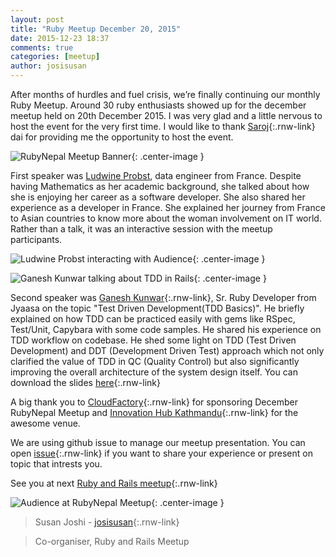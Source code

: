 ```yaml
---
layout: post
title: "Ruby Meetup December 20, 2015"
date: 2015-12-23 18:37
comments: true
categories: [meetup]
author: josisusan
---
```

After months of hurdles and fuel crisis, we’re finally continuing our monthly Ruby Meetup. Around 30 ruby enthusiasts showed up for the december meetup held on 20th December 2015. I was very glad and a little nervous to host the event for the very first time. I would like to thank [Saroj](https://twitter.com/zoraslapen){:.rnw-link} dai for providing me the opportunity to host the event.

![RubyNepal Meetup Banner](https://secure.meetupstatic.com/photos/event/8/8/9/7/600_445174967.jpeg){: .center-image }

First speaker was [Ludwine Probst](https://twitter.com/nivdul), data engineer from France. Despite having Mathematics as her academic background, she talked about how she is enjoying her career as a software developer. She also shared her experience as a developer in France. She explained her journey from France to Asian countries to know more about the woman involvement on IT world. Rather than a talk, it was an interactive session with the meetup participants.

![Ludwine Probst interacting with Audience](https://secure.meetupstatic.com/photos/event/d/9/9/e/600_445315710.jpeg){: .center-image }

![Ganesh Kunwar talking about TDD in Rails](https://secure.meetupstatic.com/photos/event/d/9/d/f/600_445315775.jpeg){: .center-image }

Second speaker was [Ganesh Kunwar](https://twitter.com/gkunwar1){:.rnw-link}, Sr. Ruby Developer from Jyaasa on the topic "Test Driven Development(TDD Basics)". He briefly explained on how TDD can be practiced easily with gems like RSpec, Test/Unit, Capybara with some code samples. He shared his experience on TDD workflow on codebase. He shed some light on TDD (Test Driven Development) and DDT (Development Driven Test) approach which not only clarified the value of TDD in QC (Quality Control) but also significantly improving the overall architecture of the system design itself. You can download the  slides [here](http://files.meetup.com/18762323/Test%20Driven%20Development%20%28TDD%29%20-%20Ruby%20Nepal%20Meetup%20-%20Dec%2020%2C2015.pdf){:.rnw-link}

A big thank you to [CloudFactory](http://www.cloudfactory.com/home){:.rnw-link} for sponsoring December RubyNepal Meetup and [Innovation Hub Kathmandu](https://www.facebook.com/IHKathmandu){:.rnw-link} for the awesome venue.

We are using github issue to manage our meetup presentation. You can open [issue](https://github.com/RubyNepal/rorh/issues){:.rnw-link} if you want to share your experience or present on topic that intrests you.

See you at next [Ruby and Rails meetup](http://www.meetup.com/Nepal-Ruby-Users-Group/){:.rnw-link}

![Audience at RubyNepal Meetup](https://secure.meetupstatic.com/photos/event/d/9/8/4/highres_445315684.jpeg){: .center-image }

> Susan Joshi - [josisusan](https://twitter.com/josisusan){:.rnw-link}

> Co-organiser, Ruby and Rails Meetup
